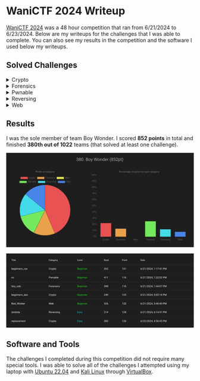 # WaniCTF 2024 Writeup

[WaniCTF 2024](https://wanictf.org/) was a 48 hour competition that ran from 6/21/2024 to 6/23/2024. Below are my writeups for the challenges that I was able to complete. You can also see my results
in the competition and the software I used below my writeups.

## Solved Challenges

<details>
  <summary>Crypto</summary>

  * [beginners_aes](https://github.com/rstacks/WaniCTF2024-writeup/tree/master/Crypto/beginners_aes)
  * [beginners_rsa](https://github.com/rstacks/WaniCTF2024-writeup/tree/master/Crypto/beginners_rsa)
  * [replacement](https://github.com/rstacks/WaniCTF2024-writeup/tree/master/Crypto/replacement)
  
</details>

<details>
  <summary>Forensics</summary>

  * [tiny_usb](https://github.com/rstacks/WaniCTF2024-writeup/tree/master/Forensics/tiny_usb)
  
</details>

<details>
  <summary>Pwnable</summary>

  * [nc](https://github.com/rstacks/WaniCTF2024-writeup/tree/master/Pwnable/nc)
  
</details>

<details>
  <summary>Reversing</summary>

  * [lambda](https://github.com/rstacks/WaniCTF2024-writeup/tree/master/Reversing/lambda)
  
</details>

<details>
  <summary>Web</summary>

  * [Bad_Worker](https://github.com/rstacks/WaniCTF2024-writeup/tree/master/Web/Bad_Worker)
  
</details>

## Results

I was the sole member of team Boy Wonder. I scored **852 points** in total and finished **380th out of 1022** teams (that solved at least one challenge).

![Results image](results.png)

![Solves list image](solves.png)

## Software and Tools

The challenges I completed during this competition did not require many special tools. I was able to solve all of the challenges I attempted using my laptop with [Ubuntu 22.04](https://ubuntu.com/desktop) and [Kali Linux](https://www.kali.org/) through [VirtualBox](https://www.virtualbox.org/).
